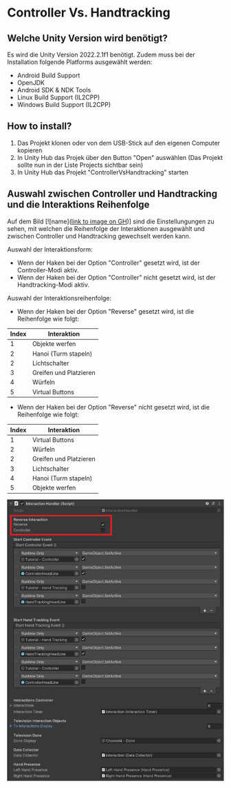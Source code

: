 # Controller Vs. Handtracking

## Welche Unity Version wird benötigt?
Es wird die Unity Version 2022.2.1f1 benötigt.
Zudem muss bei der Installation folgende Platforms ausgewählt werden:
- Android Build Support
- OpenJDK
- Android SDK & NDK Tools
- Linux Build Support (IL2CPP)
- Windows Build Support (IL2CPP)

## How to install?
1. Das Projekt klonen oder von dem USB-Stick auf den eigenen Computer kopieren
2. In Unity Hub das Projek über den Button "Open" auswählen (Das Projekt sollte nun in der Liste Projects sichtbar sein)
3. In Unity Hub das Projekt "ControllerVsHandtracking" starten

## Auswahl zwischen Controller und Handtracking und die Interaktions Reihenfolge
Auf dem Bild [![name]([link to image on GH](https://github.com/DjongE/ControllerVsHandtracking/blob/3cc77bc7520320515b48483e6dacedb07a2d2b3d/InteractionHandler.PNG))] sind die Einstellungungen zu sehen, mit welchen die Reihenfolge der Interaktionen ausgewählt und zwischen Controller und Handtracking gewechselt werden kann.

Auswahl der Interaktionsform:
- Wenn der Haken bei der Option "Controller" gesetzt wird, ist der Controller-Modi aktiv.</br>
- Wenn der Haken bei der Option "Controller" nicht gesetzt wird, ist der Handtracking-Modi aktiv.</br>

Auswahl der Interaktionsreihenfolge:
- Wenn der Haken bei der Option "Reverse" gesetzt wird, ist die Reihenfolge wie folgt:

| Index | Interaktion            |
|-------|------------------------|
| 1     | Objekte werfen         |
| 2     | Hanoi (Turm stapeln)   |
| 2     | Lichtschalter          |
| 3     | Greifen und Platzieren |
| 4     | Würfeln                |
| 5     | Virtual Buttons        |

- Wenn der Haken bei der Option "Reverse" nicht gesetzt wird, ist die Reihenfolge wie folgt:

| Index | Interaktion            |
|-------|------------------------|
| 1     | Virtual Buttons        |
| 2     | Würfeln                |
| 2     | Greifen und Platzieren |
| 3     | Lichtschalter          |
| 4     | Hanoi (Turm stapeln)   |
| 5     | Objekte werfen         |

![InteractionHandler\label{InteractionHandler}](https://github.com/DjongE/ControllerVsHandtracking/blob/3cc77bc7520320515b48483e6dacedb07a2d2b3d/InteractionHandler.PNG "InteractionHandler")
